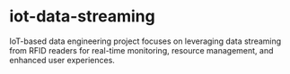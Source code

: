 # iot-data-streaming
IoT-based data engineering project focuses on leveraging data streaming from RFID readers for real-time monitoring, resource management, and enhanced user experiences.
